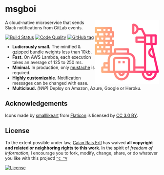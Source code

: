 # msgboi

<img src="docs/logo.svg" height="210px" align="right"/>

A cloud-native microservice that sends Slack notifications from GitLab events.

[![Build Status][travis-shield]][travis-url] [![Code Quality][lgtm-shield]][lgtm-url] [![GitHub tag][tag-shield]][tag-url]

- __Ludicrously small.__ The minified & gzipped bundle weights less than 10kb.
- __Fast.__ On AWS Lambda, each execution takes an average of 125 to 250 ms.
- __Minimal.__ In production, only [mustache][mustache] is required.
- __Highly customizable.__ Notification messages can be changed with ease.
- __Multicloud.__ *(WIP)* Deploy on Amazon, Azure, Google or Heroku.

[mustache]: https://github.com/janl/mustache.js

[travis-shield]: https://img.shields.io/travis/caian-org/msgboi.svg?style=for-the-badge
[travis-url]: https://travis-ci.org/caian-org/msgboi

[lgtm-shield]: https://img.shields.io/lgtm/grade/javascript/g/caian-org/msgboi.svg?style=for-the-badge
[lgtm-url]: https://lgtm.com/projects/g/caian-org/msgboi/context:javascript

[tag-shield]: https://img.shields.io/github/tag/caian-org/msgboi.svg?style=for-the-badge
[tag-url]: https://github.com/caian-org/msgboi/releases


## Acknowledgements

Icons made by [smalllikeart][smalllikeart] from [Flaticon][flaticon] is
licensed by [CC 3.0 BY][cc3].

[smalllikeart]: https://www.flaticon.com/authors/smalllikeart
[flaticon]: https://www.flaticon.com
[cc3]: http://creativecommons.org/licenses/by/3.0


## License

To the extent possible under law, [Caian Rais Ertl][me] has waived __all
copyright and related or neighboring rights to this work__. In the spirit of
_freedom of information_, I encourage you to fork, modify, change, share, or do
whatever you like with this project! [`^C ^V`][kopimi]

[![License][cc-shield]][cc-url]

[me]: https://github.com/caiertl
[cc-shield]: https://forthebadge.com/images/badges/cc-0.svg
[cc-url]: http://creativecommons.org/publicdomain/zero/1.0

[kopimi]: https://kopimi.com
